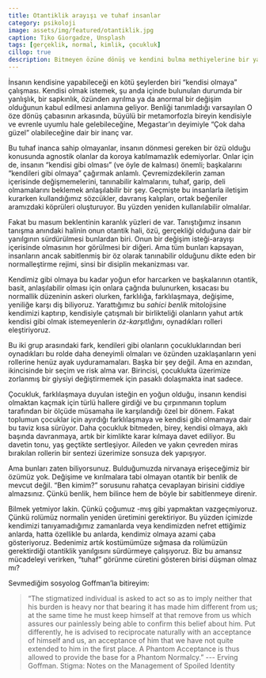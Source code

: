 ```yaml
---
title: Otantiklik arayışı ve tuhaf insanlar
category: psikoloji
image: assets/img/featured/otantiklik.jpg
caption: Tiko Giorgadze, Unsplash
tags: [gerçeklik, normal, kimlik, çocukluk]
cillop: true
description: Bitmeyen özüne dönüş ve kendini bulma methiyelerine bir yanıt
--- 
```


İnsanın kendisine yapabileceği en kötü şeylerden biri “kendisi olmaya” çalışması. Kendisi olmak istemek, şu anda içinde bulunulan durumda bir yanlışlık, bir sapkınlık, özünden ayrılma ya da anormal bir değişim olduğunun kabul edilmesi anlamına geliyor. Benliği tanımladığı varsayılan O öze dönüş çabasının arkasında, büyülü bir metamorfozla bireyin kendisiyle ve evrenle uyumlu hale gelebileceğine, Megastar’ın deyimiyle “Çok daha güzel” olabileceğine dair bir inanç var. 

Bu tuhaf inanca sahip olmayanlar, insanın dönmesi gereken bir özü olduğu konusunda agnostik olanlar da koroya katılmamazlık edemiyorlar. Onlar için de, insanın “kendisi gibi olması” (ve öyle de kalması) önemli; başkalarını “kendileri gibi olmaya” çağırmak anlamlı. Çevremizdekilerin zaman içerisinde değişmemelerini, tanınabilir kalmalarını, tuhaf, garip, deli olmamalarını beklemek anlaşılabilir bir şey. Geçmişte bu insanlarla iletişim kurarken kullandığımız sözcükler, davranış kalıpları, ortak beğeniler aramızdaki köprüleri oluşturuyor. Bu yüzden yeniden kullanılabilir olmalılar. 

Fakat bu masum beklentinin karanlık yüzleri de var. Tanıştığımız insanın tanışma anındaki halinin onun otantik hali, özü, gerçekliği olduğuna dair bir yanılgının sürdürülmesi bunlardan biri. Onun bir değişim isteği-arayışı içerisinde olmasının hor görülmesi bir diğeri. Ama tüm bunları kapsayan, insanların ancak sabitlenmiş bir öz olarak tanınabilir olduğunu dikte eden bir normalleştirme rejimi, sinsi bir disiplin mekanizması var. 

Kendimiz gibi olmaya bu kadar yoğun efor harcarken ve başkalarının otantik, basit, anlaşılabilir olması için onlara çağrıda bulunurken, kısacası bu normallik düzeninin askeri olurken, farklılığa, farklılaşmaya, değişime, yeniliğe karşı diş biliyoruz. Yarattığımız bu _sahici benlik_ mitolojisine kendimizi kaptırıp, kendisiyle çatışmalı bir birlikteliği olanların yahut artık kendisi gibi olmak istemeyenlerin _öz-karşıtlığını_, oynadıkları rolleri eleştiriyoruz. 

Bu iki grup arasındaki fark, kendileri gibi olanların çocukluklarından beri oynadıkları bu rolde daha deneyimli olmaları ve özünden uzaklaşanların yeni rollerine henüz ayak uyduramamaları. Başka bir şey değil. Ama en azından, ikincisinde bir seçim ve risk alma var. Birincisi, çocuklukta üzerimize zorlanmış bir giysiyi değiştirmemek için pasaklı dolaşmakta inat sadece. 

Çocukluk, farklılaşmaya duyulan isteğin en yoğun olduğu, insanın kendisi olmaktan kaçmak için türlü hallere girdiği ve bu çırpınmanın toplum tarafından bir ölçüde müsamaha ile karşılandığı özel bir dönem. Fakat toplumun çocuklar için ayırdığı farklılaşmaya ve kendisi gibi olmamaya dair bu taviz kısa sürüyor. Daha çocukluk bitmeden, birey, kendisi olmaya, aklı başında davranmaya, artık bir kimlikte karar kılmaya davet ediliyor. Bu davetin tonu, yaş geçtikte sertleşiyor. Aileden ve yakın çevreden miras bırakılan rollerin bir sentezi üzerimize sonsuza dek yapışıyor. 

Ama bunları zaten biliyorsunuz. Bulduğumuzda nirvanaya erişeceğimiz bir özümüz yok. Değişime ve kırılmalara tabi olmayan otantik bir benlik de mevcut değil. “Ben kimim?” sorusunu rahatça cevaplayan birisini ciddiye almazsınız. Çünkü benlik, hem bilince hem de böyle bir sabitlenmeye direnir. 

Bilmek yetmiyor lakin. Çünkü çoğumuz -mış gibi yapmaktan vazgeçmiyoruz. Çünkü rolümüz normalin yeniden üretimini gerektiriyor. Bu yüzden içimizde kendimizi tanıyamadığımız zamanlarda veya kendimizden nefret ettiğimiz anlarda, hatta özellikle bu anlarda, kendimiz olmaya azami çaba gösteriyoruz. Bedenimiz artık kostümümüze sığmasa da rolümüzün gerektirdiği otantiklik yanılgısını sürdürmeye çalışıyoruz. Biz bu amansız mücadeleyi verirken, “tuhaf” görünme cüretini gösteren birisi düşman olmaz mı? 

Sevmediğim sosyolog Goffman’la bitireyim: 

> “The stigmatized individual is asked to act so as to imply neither that his burden is heavy nor that bearing it has made him different from us; at the same time he must keep himself at that remove from us which assures our painlessly being able to confirm this belief about him. Put differently, he is advised to reciprocate naturally with an acceptance of himself and us, an acceptance of him that we have not quite extended to him in the first place. A Phantom Acceptance is thus allowed to provide the base for a Phantom Normalcy.” --- Erving Goffman. Stigma: Notes on the Management of Spoiled Identity

